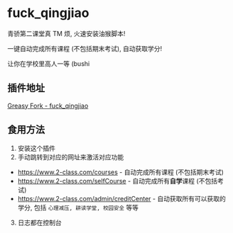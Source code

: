 # fuck_qingjiao

青骄第二课堂真 TM 烦, 火速安装油猴脚本!

一键自动完成所有课程 (不包括期末考试), 自动获取学分!

让你在学校里高人一等 (bushi

## 插件地址

[Greasy Fork - fuck_qingjiao](https://greasyfork.org/zh-CN/scripts/452984-qingjiao)

## 食用方法

1. 安装这个插件
2. 手动跳转到对应的网址来激活对应功能
  + https://www.2-class.com/courses  -  自动完成所有课程 (不包括期末考试)
  + https://www.2-class.com/selfCourse  -  自动完成所有**自学**课程 (不包括考试)
  + https://www.2-class.com/admin/creditCenter  -  自动获取所有可以获取的学分, 包括 `心理减压, 耕读学堂, 校园安全` 等等
3. 日志都在控制台
